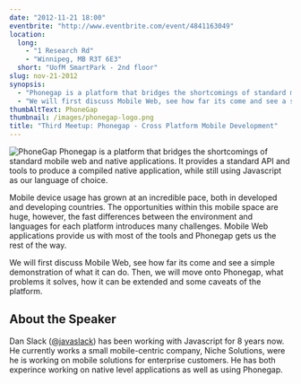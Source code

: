```yaml
---
date: "2012-11-21 18:00"
eventbrite: "http://www.eventbrite.com/event/4841163049"
location: 
  long: 
    - "1 Research Rd"
    - "Winnipeg, MB R3T 6E3"
  short: "UofM SmartPark - 2nd floor"
slug: nov-21-2012
synopsis: 
  - "Phonegap is a platform that bridges the shortcomings of standard mobile web and native applications. It provides a standard API and tools to produce a compiled native application, while still using Javascript as our language of choice."
  - "We will first discuss Mobile Web, see how far its come and see a simple demonstration of what it can do. Then, we will move onto Phonegap, what problems it solves, how it can be extended and some caveats of the platform."
thumbAltText: PhoneGap
thumbnail: /images/phonegap-logo.png
title: "Third Meetup: Phonegap - Cross Platform Mobile Development"
---
```


![PhoneGap](/images/phonegap-logo.png "PhoneGap")
Phonegap is a platform that bridges the shortcomings of standard mobile web and native applications. It provides a standard API and tools to produce a compiled native application, while still using Javascript as our language of choice.

Mobile device usage has grown at an incredible pace, both in developed and developing countries. The opportunities within this mobile space are huge, however, the fast differences between the environment and languages for each platform introduces many challenges. Mobile Web applications provide us with most of the tools and Phonegap gets us the rest of the way.

We will first discuss Mobile Web, see how far its come and see a simple demonstration of what it can do. Then, we will move onto Phonegap, what problems it solves, how it can be extended and some caveats of the platform.

About the Speaker
-----------------

Dan Slack ([@javaslack](https://twitter.com/javaslack)) has been working with Javascript for 8 years now. He currently works a small mobile-centric company, Niche Solutions, were he is working on mobile solutions for enterprise customers. He has both experince working on native level applications as well as using Phonegap. 
